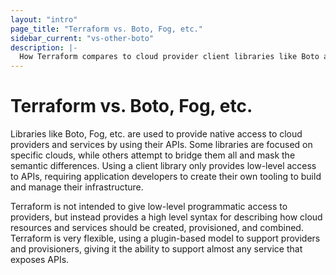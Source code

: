 ```yaml
---
layout: "intro"
page_title: "Terraform vs. Boto, Fog, etc."
sidebar_current: "vs-other-boto"
description: |-
  How Terraform compares to cloud provider client libraries like Boto and Fog. 
---
```


# Terraform vs. Boto, Fog, etc.

Libraries like Boto, Fog, etc. are used to provide native access
to cloud providers and services by using their APIs. Some
libraries are focused on specific clouds, while others attempt
to bridge them all and mask the semantic differences. Using a client
library only provides low-level access to APIs, requiring application
developers to create their own tooling to build and manage their infrastructure.

Terraform is not intended to give low-level programmatic access to
providers, but instead provides a high level syntax for describing
how cloud resources and services should be created, provisioned, and
combined. Terraform is very flexible, using a plugin-based model to
support providers and provisioners, giving it the ability to support
almost any service that exposes APIs.
